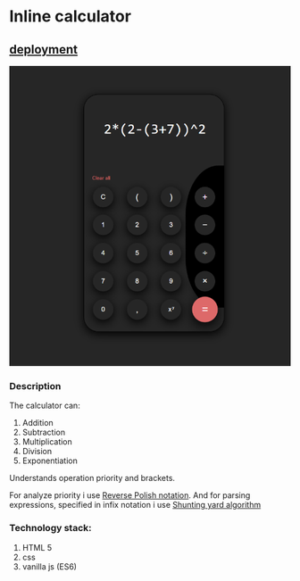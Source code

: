 # Inline calculator
## [deployment](https://daniil-khlyvniuk.github.io/inline-calculator/)
![](img/screenshot.png)

### Description
The calculator can:
1. Addition
2. Subtraction
3. Multiplication
4. Division
5. Exponentiation

Understands operation priority and brackets.

For analyze priority i use [Reverse Polish notation](https://en.wikipedia.org/wiki/Reverse_Polish_notation).
And for parsing expressions, specified in infix notation i use [Shunting yard algorithm](https://en.wikipedia.org/wiki/Shunting_yard_algorithm)

### Technology stack:
1. HTML 5 
2. css
3. vanilla js (ES6)

